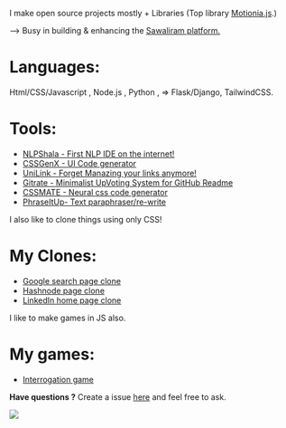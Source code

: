 I make open source projects mostly + Libraries (Top library [Motionia.js](https://github.com/abhiprojectz/motionia).)

--> Busy in building & enhancing the [Sawaliram platform.](https://sawaliram.org/)

# Languages:
Html/CSS/Javascript , Node.js , Python , 
=> Flask/Django, TailwindCSS.

# Tools:
+ [NLPShala - First NLP IDE on the internet!](https://github.com/abhiprojectz/NLPShala)
+ [CSSGenX - UI Code generator](https://github.com/abhiprojectz/cssgenx)
+ [UniLink - Forget Manazing your links anymore!](https://github.com/abhiprojectz/unilink)
+ [Gitrate - Minimalist UpVoting System for GitHub Readme](https://github.com/abhiprojectz/gitrate)
+ [CSSMATE - Neural css code generator](https://github.com/abhiprojectz/CSSMATE)
+ [PhraseItUp- Text paraphraser/re-write](https://github.com/abhiprojectz/PhraseItUp)

I also like to clone things using only CSS!

# My Clones:
+ [Google search page clone](https://github.com/abhiprojectz/Google-search-clone)
+ [Hashnode page clone](https://github.com/abhiprojectz/hashnode-frontend-clone)
+ [LinkedIn home page clone]()

I like to make games in JS also.

# My games:
+ [Interrogation game](https://github.com/abhiprojectz/Interrogation-game)

**Have questions ?**
Create a issue [here](https://github.com/abhiprojectz/abhiprojectz/issues) and feel free to ask. 

![](https://gpvc.arturio.dev/abhiprojectz)
